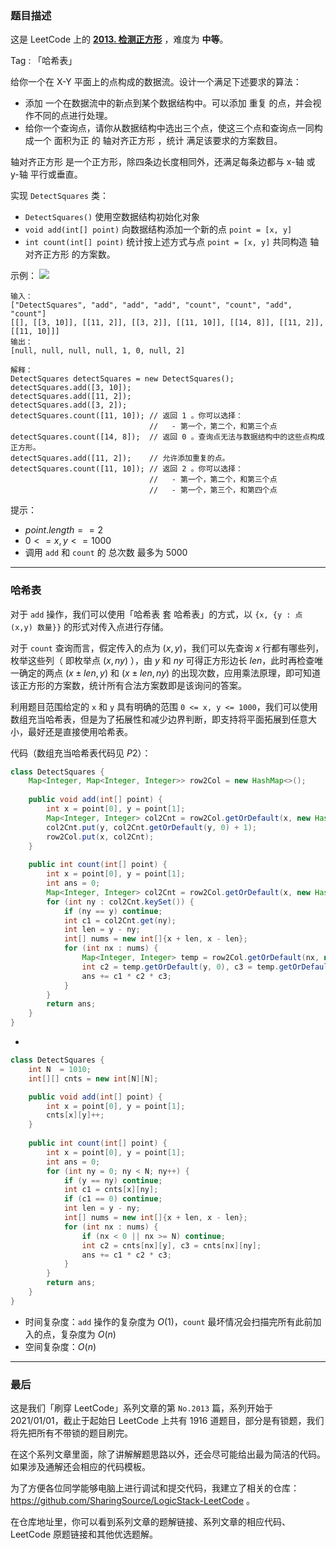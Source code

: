 ### 题目描述

这是 LeetCode 上的 **[2013. 检测正方形](https://leetcode-cn.com/problems/detect-squares/solution/gong-shui-san-xie-jian-dan-ha-xi-biao-yu-748e/)** ，难度为 **中等**。

Tag : 「哈希表」



给你一个在 X-Y 平面上的点构成的数据流。设计一个满足下述要求的算法：

* 添加 一个在数据流中的新点到某个数据结构中。可以添加 重复 的点，并会视作不同的点进行处理。
* 给你一个查询点，请你从数据结构中选出三个点，使这三个点和查询点一同构成一个 面积为正 的 轴对齐正方形 ，统计 满足该要求的方案数目。

轴对齐正方形 是一个正方形，除四条边长度相同外，还满足每条边都与 x-轴 或 y-轴 平行或垂直。

实现 `DetectSquares` 类：
* `DetectSquares()` 使用空数据结构初始化对象
* `void add(int[] point)` 向数据结构添加一个新的点 `point = [x, y]`
* `int count(int[] point)` 统计按上述方式与点 `point = [x, y]` 共同构造 轴对齐正方形 的方案数。


示例：
![](https://assets.leetcode.com/uploads/2021/09/01/image.png)
```
输入：
["DetectSquares", "add", "add", "add", "count", "count", "add", "count"]
[[], [[3, 10]], [[11, 2]], [[3, 2]], [[11, 10]], [[14, 8]], [[11, 2]], [[11, 10]]]
输出：
[null, null, null, null, 1, 0, null, 2]

解释：
DetectSquares detectSquares = new DetectSquares();
detectSquares.add([3, 10]);
detectSquares.add([11, 2]);
detectSquares.add([3, 2]);
detectSquares.count([11, 10]); // 返回 1 。你可以选择：
                               //   - 第一个，第二个，和第三个点
detectSquares.count([14, 8]);  // 返回 0 。查询点无法与数据结构中的这些点构成正方形。
detectSquares.add([11, 2]);    // 允许添加重复的点。
detectSquares.count([11, 10]); // 返回 2 。你可以选择：
                               //   - 第一个，第二个，和第三个点
                               //   - 第一个，第三个，和第四个点
```

提示：
* $point.length == 2$
* $0 <= x, y <= 1000$
* 调用 `add` 和 `count` 的 总次数 最多为 $5000$

---

### 哈希表

对于 `add` 操作，我们可以使用「哈希表 套 哈希表」的方式，以 `{x, {y : 点 (x,y) 数量}}` 的形式对传入点进行存储。

对于 `count` 查询而言，假定传入的点为 $(x, y)$，我们可以先查询 $x$ 行都有哪些列，枚举这些列（ 即枚举点 $(x, ny)$ ），由 $y$ 和 $ny$ 可得正方形边长 $len$，此时再检查唯一确定的两点 $(x \pm len, y)$ 和 $(x \pm len, ny)$ 的出现次数，应用乘法原理，即可知道该正方形的方案数，统计所有合法方案数即是该询问的答案。

利用题目范围给定的 `x` 和 `y` 具有明确的范围 `0 <= x, y <= 1000`，我们可以使用数组充当哈希表，但是为了拓展性和减少边界判断，即支持将平面拓展到任意大小，最好还是直接使用哈希表。

代码（数组充当哈希表代码见 $P2$）：
```java
class DetectSquares {
    Map<Integer, Map<Integer, Integer>> row2Col = new HashMap<>();
    
    public void add(int[] point) {
        int x = point[0], y = point[1];
        Map<Integer, Integer> col2Cnt = row2Col.getOrDefault(x, new HashMap<>());
        col2Cnt.put(y, col2Cnt.getOrDefault(y, 0) + 1);
        row2Col.put(x, col2Cnt);
    }
    
    public int count(int[] point) {
        int x = point[0], y = point[1];
        int ans = 0;
        Map<Integer, Integer> col2Cnt = row2Col.getOrDefault(x, new HashMap<>());
        for (int ny : col2Cnt.keySet()) {
            if (ny == y) continue;
            int c1 = col2Cnt.get(ny);
            int len = y - ny;
            int[] nums = new int[]{x + len, x - len};
            for (int nx : nums) {
                Map<Integer, Integer> temp = row2Col.getOrDefault(nx, new HashMap<>());
                int c2 = temp.getOrDefault(y, 0), c3 = temp.getOrDefault(ny, 0);
                ans += c1 * c2 * c3;
            }
        }
        return ans;
    }
}
```
-
```java
class DetectSquares {
    int N  = 1010;
    int[][] cnts = new int[N][N];

    public void add(int[] point) {
        int x = point[0], y = point[1];
        cnts[x][y]++;
    }
    
    public int count(int[] point) {
        int x = point[0], y = point[1];
        int ans = 0;
        for (int ny = 0; ny < N; ny++) {
            if (y == ny) continue;
            int c1 = cnts[x][ny];
            if (c1 == 0) continue;
            int len = y - ny;
            int[] nums = new int[]{x + len, x - len};
            for (int nx : nums) {
                if (nx < 0 || nx >= N) continue;
                int c2 = cnts[nx][y], c3 = cnts[nx][ny];
                ans += c1 * c2 * c3;
            }
        }
        return ans;
    }
}
```
* 时间复杂度：`add` 操作的复杂度为 $O(1)$，`count` 最坏情况会扫描完所有此前加入的点，复杂度为 $O(n)$
* 空间复杂度：$O(n)$

---

### 最后

这是我们「刷穿 LeetCode」系列文章的第 `No.2013` 篇，系列开始于 2021/01/01，截止于起始日 LeetCode 上共有 1916 道题目，部分是有锁题，我们将先把所有不带锁的题目刷完。

在这个系列文章里面，除了讲解解题思路以外，还会尽可能给出最为简洁的代码。如果涉及通解还会相应的代码模板。

为了方便各位同学能够电脑上进行调试和提交代码，我建立了相关的仓库：https://github.com/SharingSource/LogicStack-LeetCode 。

在仓库地址里，你可以看到系列文章的题解链接、系列文章的相应代码、LeetCode 原题链接和其他优选题解。

